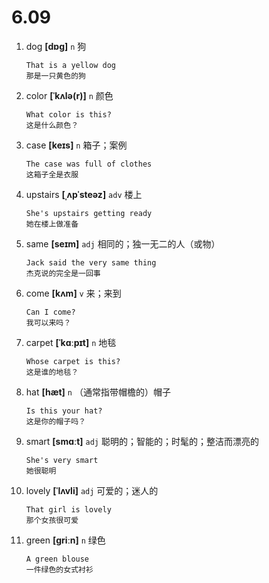 # 6.09

1. dog **[dɒɡ]** `n` 狗

   ```
   That is a yellow dog
   那是一只黄色的狗
   ```

2. color **[ˈkʌlə(r)]** `n` 颜色

   ```
   What color is this?
   这是什么颜色？
   ```

3. case **[keɪs]** `n` 箱子；案例

   ```
   The case was full of clothes
   这箱子全是衣服
   ```

4. upstairs **[ˌʌpˈsteəz]** `adv` 楼上

   ```
   She's upstairs getting ready
   她在楼上做准备
   ```

5. same **[seɪm]** `adj` 相同的；独一无二的人（或物）

   ```
   Jack said the very same thing
   杰克说的完全是一回事
   ```

6. come **[kʌm]** `v` 来；来到

   ```
   Can I come?
   我可以来吗？
   ```

7. carpet **[ˈkɑːpɪt]** `n` 地毯

   ```
   Whose carpet is this?
   这是谁的地毯？
   ```

8. hat **[hæt]** `n` （通常指带帽檐的）帽子

   ```
   Is this your hat?
   这是你的帽子吗？
   ```

9. smart **[smɑːt]** `adj` 聪明的；智能的；时髦的；整洁而漂亮的

   ```
   She's very smart
   她很聪明
   ```

10. lovely **[ˈlʌvli]** `adj` 可爱的；迷人的

    ```
    That girl is lovely
    那个女孩很可爱
    ```

11. green **[ɡriːn]** `n` 绿色
    ```
    A green blouse
    一件绿色的女式衬衫
    ```
